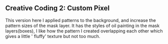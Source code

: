 ## Creative Coding 2: Custom Pixel

This version here I applied patterns to the background, and increase the pattern sizes of the mask layer. 
It has the styles of oil painting in the mask layers(boxes), I like how the pattern I created overlapping each other which gives a little ' fluffy' texture but not too much. 


